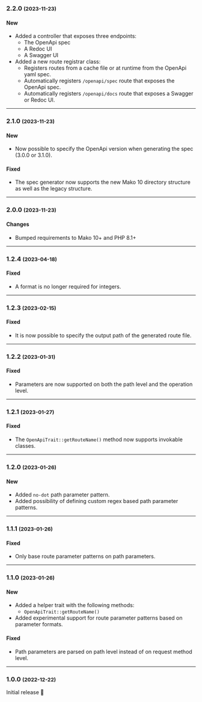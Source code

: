 ### 2.2.0 <small>(2023-11-23)</small>

#### New

* Added a controller that exposes three endpoints:
	- The OpenApi spec
	- A Redoc UI
	- A Swagger UI
* Added a new route registrar class:
	- Registers routes from a cache file or at runtime from the OpenApi yaml spec.
	- Automatically registers `/openapi/spec` route that exposes the OpenApi spec.
	- Automatically registers `/openapi/docs` route that exposes a Swagger or Redoc UI.

--------------------------------------------------------

### 2.1.0 <small>(2023-11-23)</small>

#### New

* Now possible to specify the OpenApi version when generating the spec (3.0.0 or 3.1.0).

#### Fixed

* The spec generator now supports the new Mako 10 directory structure as well as the legacy structure.

--------------------------------------------------------

### 2.0.0 <small>(2023-11-23)</small>

#### Changes

* Bumped requirements to Mako 10+ and PHP 8.1+

--------------------------------------------------------

### 1.2.4 <small>(2023-04-18)</small>

#### Fixed

* A format is no longer required for integers.

--------------------------------------------------------

### 1.2.3 <small>(2023-02-15)</small>

#### Fixed

* It is now possible to specify the output path of the generated route file.

--------------------------------------------------------

### 1.2.2 <small>(2023-01-31)</small>

#### Fixed

* Parameters are now supported on both the path level and the operation level.

--------------------------------------------------------

### 1.2.1 <small>(2023-01-27)</small>

#### Fixed

* The `OpenApiTrait::getRouteName()` method now supports invokable classes.

--------------------------------------------------------

### 1.2.0 <small>(2023-01-26)</small>

#### New

* Added `no-dot` path parameter pattern.
* Added possibility of defining custom regex based path parameter patterns.

--------------------------------------------------------

### 1.1.1 <small>(2023-01-26)</small>

#### Fixed

* Only base route parameter patterns on path parameters.

--------------------------------------------------------

### 1.1.0 <small>(2023-01-26)</small>

#### New

* Added a helper trait with the following methods:
	- `OpenApiTrait::getRouteName()`
* Added experimental support for route parameter patterns based on parameter formats.

#### Fixed

* Path parameters are parsed on path level instead of on request method level.

--------------------------------------------------------

### 1.0.0 <small>(2022-12-22)</small>

Initial release 🎉
